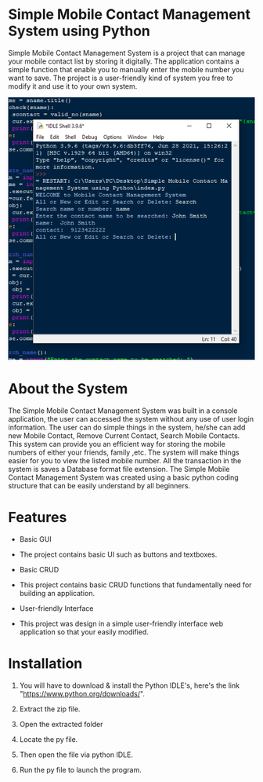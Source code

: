 # Simple Mobile Contact Management System using Python 

Simple Mobile Contact Management System is a project that can manage your mobile contact list by storing it digitally. The application contains a simple function that enable you to manually enter the mobile number you want to save. The project is a user-friendly kind of system you free to modify it and use it to your own system.

![img](./simple-mobile-contact-management-system-using-python.png)

# About the System

The Simple Mobile Contact Management System was built in a console application, the user can accessed the system without any use of user login information. The user can do simple things in the system, he/she can add new Mobile Contact, Remove Current Contact, Search Mobile Contacts. This system can provide you an efficient way for storing the mobile numbers of either your friends, family ,etc. The system will make things easier for you to view the listed mobile number. All the transaction in the system is saves a Database format file extension. The Simple Mobile Contact Management System was created using a basic python coding structure that can be easily understand by all beginners.

# Features

* Basic GUI

* The project contains basic UI such as buttons and textboxes.

* Basic CRUD

* This project contains basic CRUD functions that fundamentally need for building an application.

* User-friendly Interface

* This project was design in a simple user-friendly interface web application so that your easily modified.

# Installation

1. You will have to download & install the Python IDLE's, here's the link "https://www.python.org/downloads/".

2. Extract the zip file.

3. Open the extracted folder

4. Locate the py file.

5. Then open the file via python IDLE.

6. Run the py file to launch the program.
